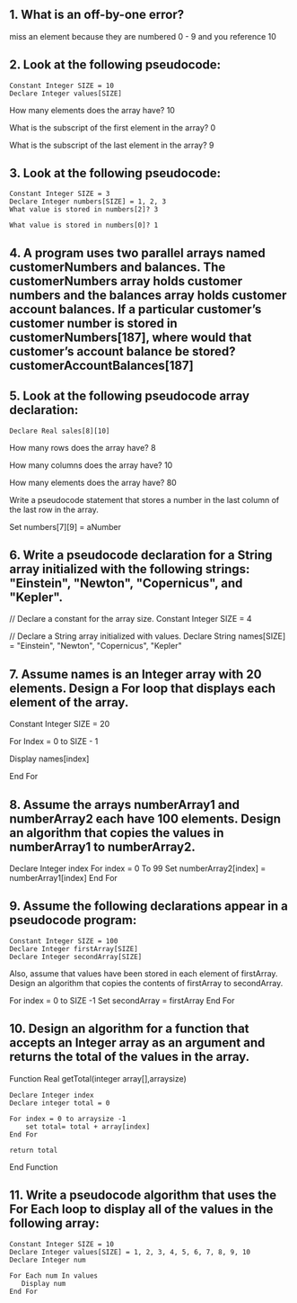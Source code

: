 ## 1. What is an off-by-one error?
miss an element because they are numbered 0 - 9 and you reference 10
## 2.  Look at the following pseudocode:
```
Constant Integer SIZE = 10
Declare Integer values[SIZE]
```
How many elements does the array have? 10

What is the subscript of the first element in the array? 0

What is the subscript of the last element in the array? 9

## 3. Look at the following pseudocode:
```
Constant Integer SIZE = 3
Declare Integer numbers[SIZE] = 1, 2, 3
What value is stored in numbers[2]? 3

What value is stored in numbers[0]? 1
```

## 4. A program uses two parallel arrays named customerNumbers and balances. The customerNumbers array holds customer numbers and the balances array holds customer account balances. If a particular customer’s customer number is stored in customerNumbers[187], where would that customer’s account balance be stored? customerAccountBalances[187]

## 5. Look at the following pseudocode array declaration:
```
Declare Real sales[8][10]
```
How many rows does the array have? 8

How many columns does the array have? 10

How many elements does the array have? 80

Write a pseudocode statement that stores a number in the last column of the last row in the array.

Set numbers[7][9] = aNumber

##  6. Write a pseudocode declaration for a String array initialized with the following strings: "Einstein", "Newton", "Copernicus", and "Kepler".
// Declare a constant for the array size.
Constant Integer SIZE = 4
 
// Declare a String array initialized with values.
Declare String names[SIZE] = "Einstein", "Newton", "Copernicus", "Kepler"

## 7. Assume names is an Integer array with 20 elements. Design a For loop that displays each element of the array.
Constant Integer SIZE = 20

For Index = 0 to SIZE - 1

   Display names[index] 
   
End For

## 8. Assume the arrays numberArray1 and numberArray2 each have 100 elements. Design an algorithm that copies the values in numberArray1 to numberArray2.

Declare Integer index
For index = 0 To 99
   Set numberArray2[index] = numberArray1[index]
End For

## 9. Assume the following declarations appear in a pseudocode program:
```
Constant Integer SIZE = 100
Declare Integer firstArray[SIZE]
Declare Integer secondArray[SIZE]
```
Also, assume that values have been stored in each element of firstArray. Design an algorithm that copies the contents of firstArray to secondArray.

For index = 0 to SIZE -1
    Set secondArray = firstArray
End For

## 10. Design an algorithm for a function that accepts an Integer array as an argument and returns the total of the values in the array.

Function Real getTotal(integer array[],arraysize)

    Declare Integer index
    Declare integer total = 0

    For index = 0 to arraysize -1
        set total= total + array[index]
    End For

    return total
End Function

## 11. Write a pseudocode algorithm that uses the For Each loop to display all of the values in the following array:
```
Constant Integer SIZE = 10
Declare Integer values[SIZE] = 1, 2, 3, 4, 5, 6, 7, 8, 9, 10
Declare Integer num

For Each num In values
   Display num
End For
```




